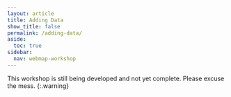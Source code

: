 ```yaml
---
layout: article
title: Adding Data
show_title: false
permalink: /adding-data/
aside:
  toc: true
sidebar:
  nav: webmap-workshop
---
```


This workshop is still being developed and not yet complete. Please excuse the mess.
{:.warning}
